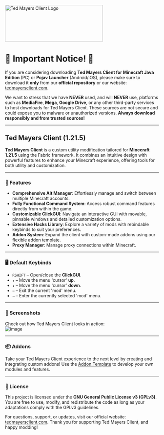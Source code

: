 <img src="https://iili.io/FplmGJS.png" alt="Ted Mayers Client Logo" width="320" height="120">
<br>
</table>

# 🚨 Important Notice! 🚨  

If you are considering downloading **Ted Mayers Client for Minecraft Java Edition** (PC) or **Pojav Launcher** (Android/iOS), please make sure to download it **only** from our **official repository** or our website: [tedmayersclient.com](https://www.tedmayersclient.com).  

We want to stress that we have **NEVER** used, and will **NEVER** use, platforms such as **MediaFire**, **Mega**, **Google Drive**, or any other third-party services to host downloads for Ted Mayers Client. These sources are not secure and could expose you to malware or unauthorized versions. **Always download responsibly and from trusted sources!**  

---

## Ted Mayers Client (1.21.5)  

**Ted Mayers Client** is a custom utility modification tailored for **Minecraft 1.21.5** using the Fabric framework. It combines an intuitive design with powerful features to enhance your Minecraft experience, offering tools for both utility and customization.  

---

### 🔧 Features  

- **Comprehensive Alt Manager**: Effortlessly manage and switch between multiple Minecraft accounts.  
- **Fully Functional Command System**: Access robust command features directly from within the game.  
- **Customizable ClickGUI**: Navigate an interactive GUI with movable, pinnable windows and detailed customization options.  
- **Extensive Hacks Library**: Explore a variety of mods with rebindable keybinds to suit your preferences.  
- **Addon System**: Expand the client with custom-made addons using our flexible addon template.  
- **Proxy Manager**: Manage proxy connections within Minecraft.

---

### 🖥 Default Keybinds  

- `RSHIFT` – Open/close the **ClickGUI**.  
- `↑` – Move the menu 'cursor' **up**.  
- `↓` – Move the menu 'cursor' **down**.  
- `←` – Exit the current 'mod' menu.  
- `→` – Enter the currently selected 'mod' menu.  

---

### 📸 Screenshots  

Check out how Ted Mayers Client looks in action:  
![image](https://github.com/YourGitHubUsername/TedMayersClient/assets/YourAssetID/your-screenshot.png)

---

### 📦 Addons  

Take your Ted Mayers Client experience to the next level by creating and integrating custom addons! Use the [Addon Template](https://github.com/YourGitHubUsername/TedMayers-Addon-Template) to develop your own modules and features.  

---

### 📜 License  

This project is licensed under the **GNU General Public License v3 (GPLv3)**. You are free to use, modify, and redistribute the code as long as your adaptations comply with the GPLv3 guidelines.  

For questions, support, or updates, visit our official website: [tedmayersclient.com](https://www.tedmayersclient.com). Thank you for supporting Ted Mayers Client, and happy modding!  
